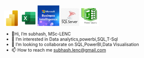  <img src ="https://github.com/subhashsql/Supplier-Case-Study-Full/blob/main/Files_jpeg/64px-New_Power_BI_Logo.svg.png" width="50"> <img src ="https://github.com/subhashsql/Supplier-Case-Study-Full/blob/main/Files_jpeg/Excel.svg" width="50"> <img src ="https://github.com/subhashsql/Supplier-Case-Study-Full/blob/main/Files_jpeg/Msbi.jfif" width="70"> <img src ="https://github.com/subhashsql/Supplier-Case-Study-Full/blob/main/Files_jpeg/download.png" width="60">  <img src ="https://github.com/subhashsql/Supplier-Case-Study-Full/blob/main/Files_jpeg/Power%20query.jfif" width="60">  


- 👋Hi, I’m subhash, MSc-LENC 
- 👀 I’m interested in Data analytics,powerbi,SQL,T-Sql
- 💞️ I’m looking to collaborate on SQL,PowerBI,Data Visualisation
- 📫 How to reach me subhash.lenc@gmail.com

<!---
subhashsql/subhashsql is a ✨ special ✨ repository because its `README.md` (this file) appears on your GitHub profile.
You can click the Preview link to take a look at your changes.
--->
